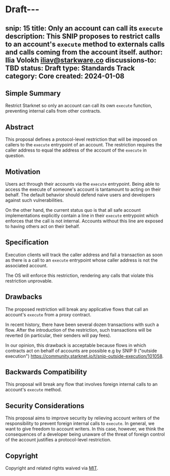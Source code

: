 # Draft---
snip: 15
title: Only an account can call its `execute`
description: This SNIP proposes to restrict calls to an account's `execute` method to externals calls and calls coming from the account itself.
author: Ilia Volokh <iliav@starkware.co>
discussions-to: TBD
status: Draft
type: Standards Track
category: Core
created: 2024-01-08
---

## Simple Summary
Restrict Starknet so only an account can call its own `execute` function, preventing internal calls from other contracts.

## Abstract

This proposal defines a protocol-level restriction that will be imposed on callers to the `execute` entrypoint of an account. The restriction requires the caller address to equal the address of the account of the `execute` in question.

## Motivation

Users act through their accounts via the `execute` entrypoint. Being able to access the execute of someone's account is tantamount to acting on their behalf. The default behavior should defend naive users and developers against such vulnerabilities.

On the other hand, the current status quo is that all safe account implementations explicitly contain a line in their `execute` entrypoint which enforces that the call is not internal. Accounts without this line are exposed to having others act on their behalf.

## Specification

Execution clients will track the caller address and fail a transaction as soon as there is a call to an `execute` entrypoint whose caller address is not the associated account.

The OS will enforce this restriction, rendering any calls that violate this restriction unprovable.

## Drawbacks

The proposed restriction will break any applicative flows that call an account's `execute` from a proxy contract.

In recent history, there have been several dozen transactions with such a flow. After the introduction of the restriction, such transactions will be reverted (in particular, their senders will pay fees).

In our opinion, this drawback is acceptable because flows in which contracts act on behalf of accounts are possible e.g by SNIP 9 ("outside execution") https://community.starknet.io/t/snip-outside-execution/101058.

## Backwards Compatibility

This proposal will break any flow that involves foreign internal calls to an account's `execute` method.

## Security Considerations

This proposal aims to improve security by relieving account writers of the responsibility to prevent foreign internal calls to `execute`. In general, we want to give freedom to account writers. In this case, however, we think the consequences of a developer being unaware of the threat of foreign control of the account justifies a protocol-level restriction.

## Copyright

Copyright and related rights waived via [MIT](../LICENSE).
